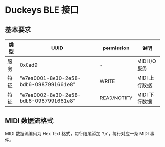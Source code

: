 # Duckeys BLE 接口



## 基本要求

| 类型 | UUID                                   | permission  | 说明          |
| ---- | -------------------------------------- | ----------- | ------------- |
| 服务 | 0x0ad9                                 | -           | MIDI I/O 服务 |
| 特征 | "e7ea0001-8e30-2e58-bdb6-0987991661e8" | WRITE       | MIDI 上行数据 |
| 特征 | "e7ea0002-8e30-2e58-bdb6-0987991661e8" | READ/NOTIFY | MIDI 下行数据 |

## MIDI 数据流格式 

MIDI 数据流编码为 Hex Text 格式，每行结尾添加 '\n'，每行对应一条 MIDI 事件。
